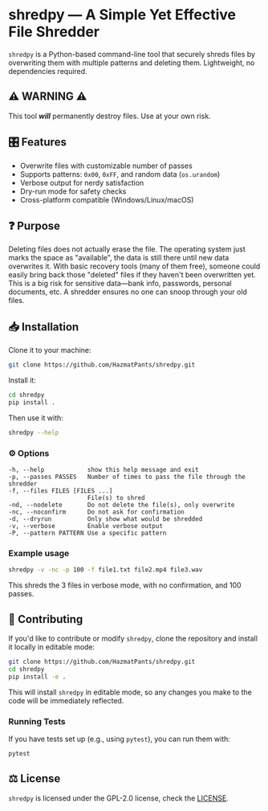  # shredpy — A Simple Yet Effective File Shredder

`shredpy` is a Python-based command-line tool that securely shreds files by overwriting them with multiple patterns and deleting them. Lightweight, no dependencies required.

## ⚠️ WARNING ⚠️
This tool ***will*** permanently destroy files. Use at your own risk.

## 🎛️ Features
- Overwrite files with customizable number of passes
- Supports patterns: `0x00`, `0xFF`, and random data (`os.urandom`)
- Verbose output for nerdy satisfaction
- Dry-run mode for safety checks
- Cross-platform compatible (Windows/Linux/macOS)

## ❓ Purpose
Deleting files does not actually erase the file. The operating system just marks the space as "available", the data is still there until new data overwrites it.
With basic recovery tools (many of them free), someone could easily bring back those "deleted" files if they haven't been overwritten yet. This is a big risk for sensitive data—bank info, passwords, personal documents, etc. A shredder ensures no one can snoop through your old files.

## 📥 Installation

Clone it to your machine:
```bash
git clone https://github.com/HazmatPants/shredpy.git
```

Install it:
```bash
cd shredpy
pip install .
```

Then use it with:
```bash
shredpy --help
```

### ⚙️ Options
```
-h, --help            show this help message and exit
-p, --passes PASSES   Number of times to pass the file through the shredder
-f, --files FILES [FILES ...]
                      File(s) to shred
-nd, --nodelete       Do not delete the file(s), only overwrite
-nc, --noconfirm      Do not ask for confirmation
-d, --dryrun          Only show what would be shredded
-v, --verbose         Enable verbose output
-P, --pattern PATTERN Use a specific pattern
```

### Example usage
```bash
shredpy -v -nc -p 100 -f file1.txt file2.mp4 file3.wav
```
This shreds the 3 files in verbose mode, with no confirmation, and 100 passes.

## 🤝 Contributing
If you'd like to contribute or modify `shredpy`, clone the repository and install it locally in editable mode:
```bash
git clone https://github.com/HazmatPants/shredpy.git
cd shredpy
pip install -e .
```
This will install `shredpy` in editable mode, so any changes you make to the code will be immediately reflected.

### Running Tests
If you have tests set up (e.g., using `pytest`), you can run them with:
```bash
pytest
```

## ⚖️ License
`shredpy` is licensed under the GPL-2.0 license, check the [LICENSE](https://github.com/HazmatPants/shredpy/blob/main/LICENSE).
